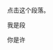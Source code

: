 ﻿<!DOCTYPE html>
<html>
<head>
<meta charset="utf-8"> 
<title>菜鸟教程(runoob.com)</title>
<script src="http://cdn.static.runoob.com/libs/jquery/1.10.2/jquery.min.js">
</script>
<script>
$(document).ready(function(){
  $("p").click(function(){
   alert("段落被点击了。");
  });
});
</script>
</head>
<body>

<p>点击这个段落。</p>
<p>我是段</p>
<p>你是许</p>
</body>
</html>
